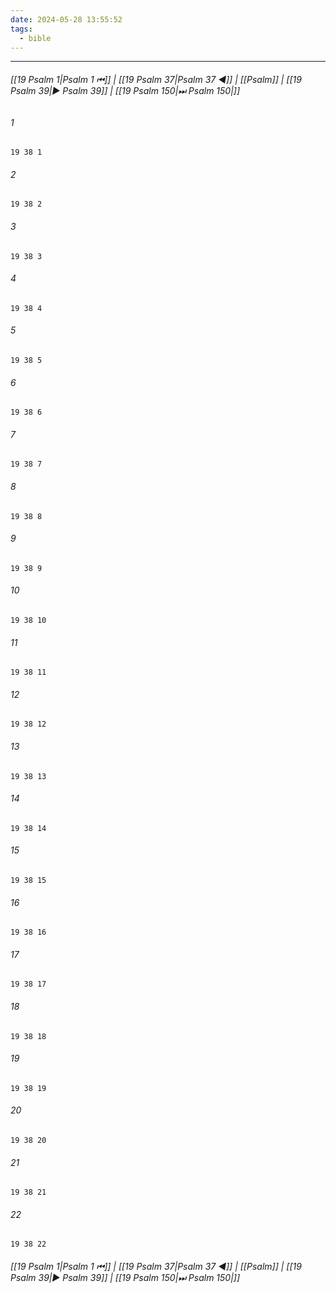 ```yaml
---
date: 2024-05-28 13:55:52
tags:
  - bible
---
```

___

###### [[19 Psalm 1|Psalm 1 ⏮]] | [[19 Psalm 37|Psalm 37 ◀]] | [[Psalm]] | [[19 Psalm 39|▶ Psalm 39]] | [[19 Psalm 150|⏭ Psalm 150|]]

###### 1
``` verse
19 38 1 
```
###### 2
``` verse
19 38 2 
```
###### 3
``` verse
19 38 3 
```
###### 4
``` verse
19 38 4 
```
###### 5
``` verse
19 38 5 
```
###### 6
``` verse
19 38 6 
```
###### 7
``` verse
19 38 7 
```
###### 8
``` verse
19 38 8 
```
###### 9
``` verse
19 38 9 
```
###### 10
``` verse
19 38 10 
```
###### 11
``` verse
19 38 11 
```
###### 12
``` verse
19 38 12 
```
###### 13
``` verse
19 38 13 
```
###### 14
``` verse
19 38 14 
```
###### 15
``` verse
19 38 15 
```
###### 16
``` verse
19 38 16 
```
###### 17
``` verse
19 38 17 
```
###### 18
``` verse
19 38 18 
```
###### 19
``` verse
19 38 19 
```
###### 20
``` verse
19 38 20 
```
###### 21
``` verse
19 38 21 
```
###### 22
``` verse
19 38 22 
```

###### [[19 Psalm 1|Psalm 1 ⏮]] | [[19 Psalm 37|Psalm 37 ◀]] | [[Psalm]] | [[19 Psalm 39|▶ Psalm 39]] | [[19 Psalm 150|⏭ Psalm 150|]]

